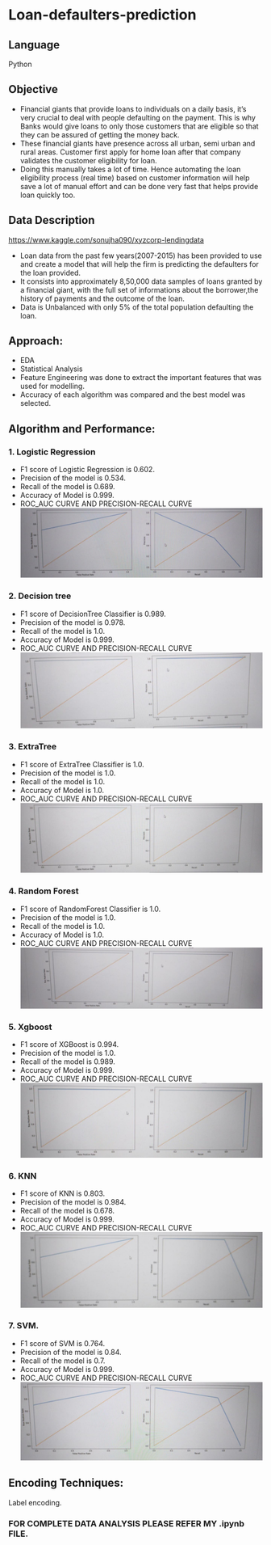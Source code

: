 # Loan-defaulters-prediction

## Language
Python

## Objective
* Financial giants that provide loans to individuals on a daily basis, it’s very crucial to deal with people defaulting on the payment. This is why Banks would give loans to only those customers that are eligible so that they can be assured of getting the money back.
* These financial giants have presence across all urban, semi urban and rural areas. Customer first apply for home loan after that company validates the customer eligibility for loan.
* Doing this manually takes a lot of time. Hence automating the loan eligibility process (real time) based on customer information will help save a lot of manual effort and can be done very fast that helps provide loan quickly too.

## Data Description
https://www.kaggle.com/sonujha090/xyzcorp-lendingdata
* Loan data from the past few years(2007-2015) has been provided to use and create a model that will help the firm is predicting the defaulters for the loan provided.
* It consists into approximately 8,50,000 data samples of loans granted by a financial giant, with the full set of informations about the borrower,the history of payments and the outcome of the loan.
* Data is Unbalanced with only 5% of the total population defaulting the loan.

## Approach:
* EDA
* Statistical Analysis
* Feature Engineering was done to extract the important features that was used for modelling.
* Accuracy of each algorithm was compared and the best model was selected.

## Algorithm and Performance:
### 1. Logistic Regression
* F1 score of Logistic Regression is 0.602.
* Precision of the model is 0.534.
* Recall of the model is 0.689.
* Accuracy of Model is 0.999.
* ROC_AUC CURVE AND PRECISION-RECALL CURVE
![](ModelResult/Logisticregression.jpeg)

### 2. Decision tree
* F1 score of DecisionTree Classifier is 0.989.
* Precision of the model is 0.978.
* Recall of the model is 1.0.
* Accuracy of Model is 0.999.
* ROC_AUC CURVE AND PRECISION-RECALL CURVE
![](ModelResult/DecisionTree.jpeg)

### 3. ExtraTree
* F1 score of ExtraTree Classifier is 1.0.
* Precision of the model is 1.0.
* Recall of the model is 1.0.
* Accuracy of Model is 1.0.
* ROC_AUC CURVE AND PRECISION-RECALL CURVE
![](ModelResult/ExtraTree.jpeg)

### 4. Random Forest
* F1 score of RandomForest Classifier is 1.0.
* Precision of the model is 1.0.
* Recall of the model is 1.0.
* Accuracy of Model is 1.0.
* ROC_AUC CURVE AND PRECISION-RECALL CURVE
![](ModelResult/RandomForest.jpeg)

### 5. Xgboost
* F1 score of XGBoost is 0.994.
* Precision of the model is 1.0.
* Recall of the model is 0.989.
* Accuracy of Model is 0.999. 
* ROC_AUC CURVE AND PRECISION-RECALL CURVE
![](ModelResult/XGBoost.jpeg)


### 6. KNN
* F1 score of KNN is 0.803.
* Precision of the model is 0.984.
* Recall of the model is 0.678.
* Accuracy of Model is 0.999.
* ROC_AUC CURVE AND PRECISION-RECALL CURVE
![](ModelResult/KNN.jpeg)

### 7. SVM.
* F1 score of SVM is 0.764.
* Precision of the model is 0.84.
* Recall of the model is 0.7.
* Accuracy of Model is 0.999.
* ROC_AUC CURVE AND PRECISION-RECALL CURVE
![](ModelResult/SVM.jpeg)

## Encoding Techniques:
Label encoding.

### FOR COMPLETE DATA ANALYSIS PLEASE REFER MY .ipynb FILE.

